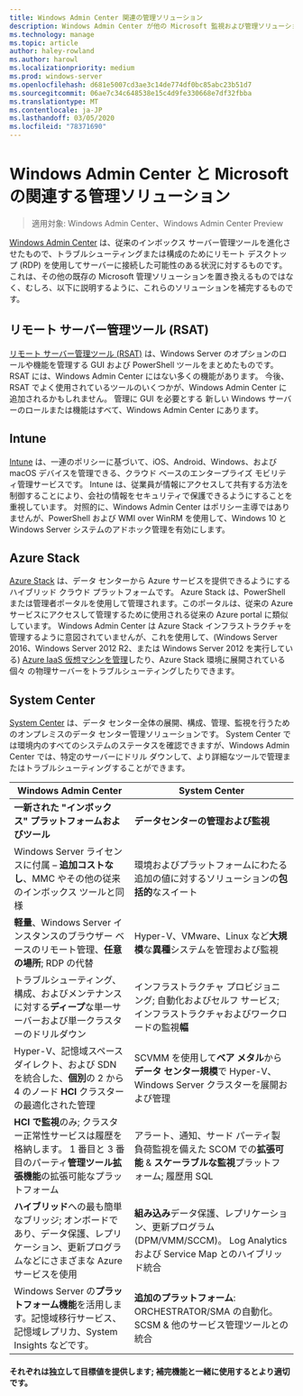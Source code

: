 ```yaml
---
title: Windows Admin Center 関連の管理ソリューション
description: Windows Admin Center が他の Microsoft 監視および管理ソリューション/製品 (Project Honolulu) とどのように比肩し補完するか
ms.technology: manage
ms.topic: article
author: haley-rowland
ms.author: harowl
ms.localizationpriority: medium
ms.prod: windows-server
ms.openlocfilehash: d681e5007cd3ae3c14de774df0bc85abc23b51d7
ms.sourcegitcommit: 06ae7c34c648538e15c4d9fe330668e7df32fbba
ms.translationtype: MT
ms.contentlocale: ja-JP
ms.lasthandoff: 03/05/2020
ms.locfileid: "78371690"
---
```

# <a name="windows-admin-center-and-related-management-solutions-from-microsoft"></a>Windows Admin Center と Microsoft の関連する管理ソリューション

>適用対象: Windows Admin Center、Windows Admin Center Preview

[Windows Admin Center](windows-admin-center.md) は、従来のインボックス サーバー管理ツールを進化させたもので、トラブルシューティングまたは構成のためにリモート デスクトップ (RDP) を使用してサーバーに接続した可能性のある状況に対するものです。 これは、その他の既存の Microsoft 管理ソリューションを置き換えるものではなく、むしろ、以下に説明するように、これらのソリューションを補完するものです。

## <a name="remote-server-administration-tools-rsat"></a>リモート サーバー管理ツール (RSAT)

[リモート サーバー管理ツール (RSAT)](https://docs.microsoft.com/windows-server/remote/remote-server-administration-tools) は、Windows Server のオプションのロールや機能を管理する GUI および PowerShell ツールをまとめたものです。 RSAT には、Windows Admin Center にはない多くの機能があります。 今後、RSAT でよく使用されているツールのいくつかが、Windows Admin Center に追加されるかもしれません。 管理に GUI を必要とする 新しい Windows サーバーのロールまたは機能はすべて、Windows Admin Center にあります。

## <a name="intune"></a>Intune

[Intune](https://www.microsoft.com/cloud-platform/microsoft-intune) は、一連のポリシーに基づいて、iOS、Android、Windows、および macOS デバイスを管理できる、クラウド ベースのエンタープライズ モビリティ管理サービスです。 Intune は、従業員が情報にアクセスして共有する方法を制御することにより、会社の情報をセキュリティで保護できるようにすることを重視しています。 対照的に、Windows Admin Center はポリシー主導ではありませんが、PowerShell および WMI over WinRM を使用して、Windows 10 と Windows Server システムのアドホック管理を有効にします。

## <a name="azure-stack"></a>Azure Stack

[Azure Stack](https://azure.microsoft.com/overview/azure-stack/) は、データ センターから Azure サービスを提供できるようにするハイブリッド クラウド プラットフォームです。 Azure Stack は、PowerShell または管理者ポータルを使用して管理されます。このポータルは、従来の Azure サービスにアクセスして管理するために使用される従来の Azure portal に類似しています。 Windows Admin Center は Azure Stack インフラストラクチャを管理するように意図されていませんが、これを使用して、(Windows Server 2016、Windows Server 2012 R2、または Windows Server 2012 を実行している) [Azure IaaS 仮想マシンを管理](../azure/manage-azure-vms.md)したり、Azure Stack 環境に展開されている個々 の物理サーバーをトラブルシューティングしたりできます。

## <a name="system-center"></a>System Center

[System Center](https://www.microsoft.com/cloud-platform/system-center) は、データ センター全体の展開、構成、管理、監視を行うためのオンプレミスのデータ センター管理ソリューションです。 System Center では環境内のすべてのシステムのステータスを確認できますが、Windows Admin Center では、特定のサーバーにドリル ダウンして、より詳細なツールで管理またはトラブルシューティングすることができます。

| Windows Admin Center                 | System Center                      |
|--------------------------------------|------------------------------------|
| **一新された "インボックス" プラットフォームおよびツール** | **データセンターの管理および監視** |
| Windows Server ライセンスに付属 – **追加コストなし**、MMC やその他の従来のインボックス ツールと同様 | 環境およびプラットフォームにわたる追加の値に対するソリューションの**包括的**なスイート |
| **軽量**、Windows Server インスタンスのブラウザー ベースのリモート管理、**任意の場所**; RDP の代替 | Hyper-V、VMware、Linux など**大規模**な**異種**システムを管理および監視 |
|トラブルシューティング、構成、およびメンテナンスに対する**ディープ**な単一サーバーおよび単一クラスターのドリルダウン|インフラストラクチャ プロビジョニング; 自動化およびセルフ サービス; インフラストラクチャおよびワークロードの監視**幅**|
|Hyper-V、記憶域スペース ダイレクト、および SDN を統合した、**個別**の 2 から 4 のノード **HCI** クラスターの最適化された管理|SCVMM を使用して**ベア メタル**から**データ センター規模**で Hyper-V、Windows Server クラスターを展開および管理|
|**HCI で監視**のみ; クラスター正常性サービスは履歴を格納します。 1 番目と 3 番目のパーティ**管理ツール拡張機能**の拡張可能なプラットフォーム|アラート、通知、サード パーティ製負荷監視を備えた SCOM での**拡張可能** & **スケーラブルな監視**プラットフォーム; 履歴用 SQL|
|**ハイブリッド**への最も簡単なブリッジ; オンボードであり、データ保護、レプリケーション、更新プログラムなどにさまざまな Azure サービスを使用|**組み込み**データ保護、レプリケーション、更新プログラム (DPM/VMM/SCCM)。 Log Analytics および Service Map とのハイブリッド統合|
|Windows Server の**プラットフォーム機能**を活用します。記憶域移行サービス、記憶域レプリカ、System Insights などです。|**追加のプラットフォーム**: ORCHESTRATOR/SMA の自動化。SCSM & 他のサービス管理ツールとの統合|

#### <a name="each-delivers-targeted-value-independently-better-together-with-complementary-capabilities"></a>それぞれは独立して目標値を提供します; 補完機能と**一緒に使用するとより適切**です。

